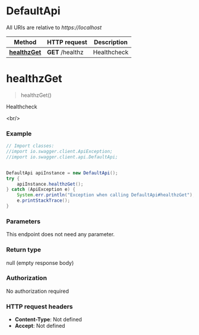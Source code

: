 # DefaultApi

All URIs are relative to *https://localhost*

Method | HTTP request | Description
------------- | ------------- | -------------
[**healthzGet**](DefaultApi.md#healthzGet) | **GET** /healthz | Healthcheck


<a name="healthzGet"></a>
# **healthzGet**
> healthzGet()

Healthcheck

&lt;br/&gt;

### Example
```java
// Import classes:
//import io.swagger.client.ApiException;
//import io.swagger.client.api.DefaultApi;


DefaultApi apiInstance = new DefaultApi();
try {
    apiInstance.healthzGet();
} catch (ApiException e) {
    System.err.println("Exception when calling DefaultApi#healthzGet");
    e.printStackTrace();
}
```

### Parameters
This endpoint does not need any parameter.

### Return type

null (empty response body)

### Authorization

No authorization required

### HTTP request headers

 - **Content-Type**: Not defined
 - **Accept**: Not defined


